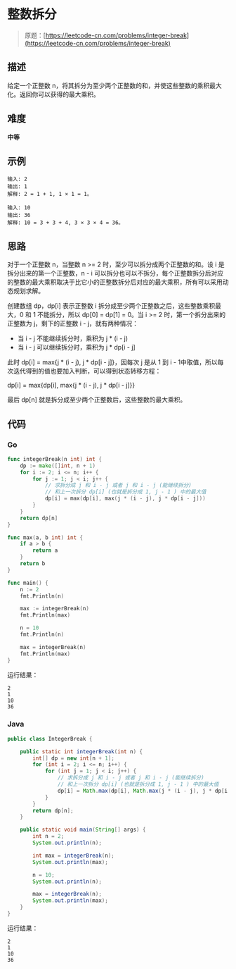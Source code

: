 # 整数拆分

> 原题：[https://leetcode-cn.com/problems/integer-break](https://leetcode-cn.com/problems/integer-break)

## 描述

给定一个正整数 n，将其拆分为至少两个正整数的和，并使这些整数的乘积最大化。返回你可以获得的最大乘积。

## 难度

**中等**

## 示例

```
输入: 2
输出: 1
解释: 2 = 1 + 1, 1 × 1 = 1。
```

```
输入: 10
输出: 36
解释: 10 = 3 + 3 + 4, 3 × 3 × 4 = 36。
```

## 思路

对于一个正整数 n，当整数 n >= 2 时，至少可以拆分成两个正整数的和。设 i 是拆分出来的第一个正整数，n - i 可以拆分也可以不拆分，每个正整数拆分后对应的整数的最大乘积取决于比它小的正整数拆分后对应的最大乘积，所有可以采用动态规划求解。

创建数组 dp，dp[i] 表示正整数 i 拆分成至少两个正整数之后，这些整数乘积最大，0 和 1 不能拆分，所以 dp[0] = dp[1] = 0。当 i >= 2 时，第一个拆分出来的正整数为 j，剩下的正整数 i - j，就有两种情况：

* 当 i - j 不能继续拆分时，乘积为 j * (i - j)
* 当 i - j 可以继续拆分时，乘积为 j * dp[i - j]

此时 dp[i] = max{j * (i - j), j * dp[i - j]}，因每次 j 是从 1 到 i - 1中取值，所以每次迭代得到的值也要加入判断，可以得到状态转移方程：

dp[i] = max{dp[i], max{j * (i - j), j * dp[i - j]}}

最后 dp[n] 就是拆分成至少两个正整数后，这些整数的最大乘积。

## 代码

### Go

```go
func integerBreak(n int) int {
    dp := make([]int, n + 1)
    for i := 2; i <= n; i++ {
        for j := 1; j < i; j++ {
            // 求拆分成 j 和 i - j 或者 j 和 i - j (能继续拆分)
            // 和上一次拆分 dp[i] (也就是拆分成 1, j - 1 ) 中的最大值
            dp[i] = max(dp[i], max(j * (i - j), j * dp[i - j]))
        }
    }
    return dp[n]
}

func max(a, b int) int {
    if a > b {
        return a
    }
    return b
}
```

```go
func main() {
    n := 2
    fmt.Println(n)

    max := integerBreak(n)
    fmt.Println(max)

    n = 10
    fmt.Println(n)

    max = integerBreak(n)
    fmt.Println(max)
}
```

运行结果：

```
2
1
10
36
```

### Java

```java
public class IntegerBreak {

    public static int integerBreak(int n) {
        int[] dp = new int[n + 1];
        for (int i = 2; i <= n; i++) {
            for (int j = 1; j < i; j++) {
                // 求拆分成 j 和 i - j 或者 j 和 i - j (能继续拆分)
                // 和上一次拆分 dp[i] (也就是拆分成 1, j - 1 ) 中的最大值
                dp[i] = Math.max(dp[i], Math.max(j * (i - j), j * dp[i - j]));
            }
        }
        return dp[n];
    }

    public static void main(String[] args) {
        int n = 2;
        System.out.println(n);

        int max = integerBreak(n);
        System.out.println(max);

        n = 10;
        System.out.println(n);

        max = integerBreak(n);
        System.out.println(max);
    }
}
```

运行结果：

```
2
1
10
36
```

